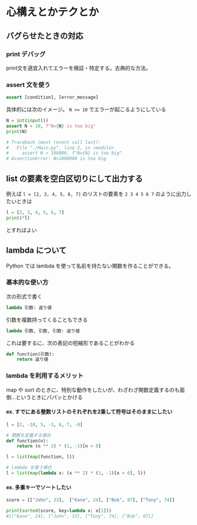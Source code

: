 # 心構えとかテクとか

## バグらせたときの対応

### print デバッグ

print文を適宜入れてエラーを検証・特定する。古典的な方法。

### assert 文を使う

```python
assert [condition], [error_message]
```

具体的には次のイメージ。 `N >= 10` でエラーが起こるようにしている

```python
N = int(input())
assert N < 10, f"N={N} is too big"
print(N)

# Traceback (most recent call last):
#   File "./Main.py", line 2, in <module>
#     assert N < 100000, f"N={N} is too big"
# AssertionError: N=1000000 is too big
```

## list の要素を空白区切りにして出力する

例えば `l = [2, 3, 4, 5, 6, 7]` のリストの要素を `2 3 4 5 6 7` のように出力したいときは

```python
l = [2, 3, 4, 5, 6, 7]
print(*l)
```

とすればよい

## lambda について

Python では lambda を使って名前を持たない関数を作ることができる。

### 基本的な使い方

次の形式で書く

```python
lambda 引数: 返り値
```

引数を複数持ってくることもできる

```python
lambda 引数, 引数, 引数: 返り値
```

これは要するに、次の表記の短縮形であることがわかる

```python
def function(引数):
    return 返り値
```

### lambda を利用するメリット

map や sort のときに、特別な動作をしたいが、わざわざ関数定義するのも面倒...というときにパパッとかける

#### ex. すでにある整数リストのそれぞれを2乗して符号はそのままにしたい

```python
l = [2, -10, 5, -3, 6, 7, -8]

# 関数を定義する場合
def function(n):
    return (n ** 2) * (1, -1)[n < 0]

l = list(map(function, l))

# lambda を使う場合
l = list(map(lambda x: (x ** 2) * (1, -1)[x < 0], l))
```

#### ex. 多重キーでソートしたい

```python
score = [["John", 33],  ["Kane", 24], ["Bob", 87], ["Tony", 74]]

print(sorted(score, key=lambda x: x[1]))
#[["Kane", 24], ["John", 33], ["Tony", 74], ["Bob", 87]]
```
